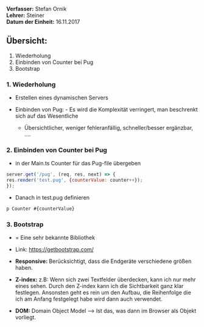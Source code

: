 **Verfasser:** Stefan Ornik   
**Lehrer:** Steiner   
**Datum der Einheit:** 16.11.2017
   
## Übersicht: 

1. Wiederholung
2. Einbinden von Counter bei Pug
3. Bootstrap

### 1. Wiederholung
- Erstellen eines dynamischen Servers

- Einbinden von Pug:
    	- Es wird die Komplexität verringert, man beschrenkt sich auf das Wesentliche
	- Übersichtlicher, weniger fehleranfällig, schneller/besser ergänzbar, ....

### 2. Einbinden von Counter bei Pug  
- in der Main.ts Counter für das Pug-file übergeben

```javascript
server.get('/pug', (req, res, next) => {
res.render('test.pug', {counterValue: counter++});
});
``` 

- Danach in test.pug definieren

```javascript
p Counter #{counterValue}
```

### 3. Bootstrap
- = Eine sehr bekannte Bibliothek
- Link: https://getbootstrap.com/

- **Responsive:** Berücksichtigt, dass die Endgeräte verschiedene größen haben.
- **Z-index:** z.B: Wenn sich zwei Textfelder überdecken, kann ich nur mehr eines sehen. Durch den Z-index kann ich die Sichtbarkeit ganz klar festlegen. Ansonsten geht es rein um den Aufbau, die Reihenfolge die ich am Anfang festgelegt habe wird dann auch verwendet.
- **DOM:** Domain Object Model --> Ist das, was dann im Browser als Objekt vorliegt. 






